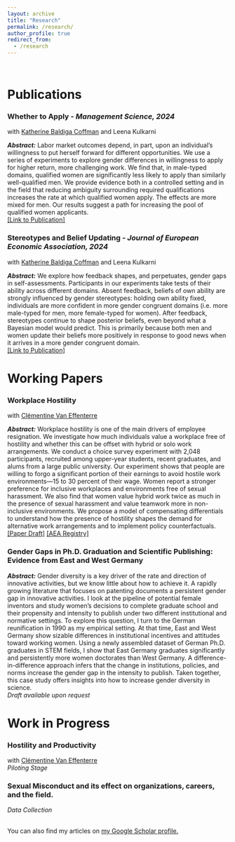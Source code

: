 ```yaml
---
layout: archive
title: "Research"
permalink: /research/
author_profile: true
redirect_from:
  - /research
---
```

<br>

# Publications

### Whether to Apply <i> - Management Science, 2024 </i> <br>
with [Katherine Baldiga Coffman](https://sites.google.com/site/kbaldigacoffman/) and Leena Kulkarni <br>
<p> <b><i>Abstract:</i></b> Labor market outcomes depend, in part, upon an individual’s willingness to put herself forward 
for different opportunities. We use a series of experiments to explore gender differences in willingness to apply for 
higher return, more challenging work. We find that, in male-typed domains, qualified women are significantly less likely 
to apply than similarly well-qualified men. We provide evidence both in a controlled setting and in the field that reducing 
ambiguity surrounding required qualifications increases the rate at which qualified women apply. The effects are more mixed 
for men. Our results suggest a path for increasing the pool of qualified women applicants. <br>
<a href="https://pubsonline.informs.org/doi/10.1287/mnsc.2023.4907">[Link to Publication]</a></p>


### Stereotypes and Belief Updating <i> - Journal of European Economic Association, 2024 </i> <br>
with [Katherine Baldiga Coffman](https://sites.google.com/site/kbaldigacoffman/) and Leena Kulkarni <br>
<p><b><i>Abstract:</i></b> We explore how feedback shapes, and perpetuates, gender gaps in self-assessments. Participants 
in our experiments take tests of their ability across different domains. Absent feedback, beliefs of own 
ability are strongly influenced by gender stereotypes: holding own ability fixed, individuals are more 
confident in more gender congruent domains (i.e. more male-typed for men, more female-typed for 
women). After feedback, stereotypes continue to shape posterior beliefs, even beyond what a Bayesian 
model would predict. This is primarily because both men and women update their beliefs more positively 
in response to good news when it arrives in a more gender congruent domain.  <br>
<a href="https://academic.oup.com/jeea/advance-article-abstract/doi/10.1093/jeea/jvad063/7333976?redirectedFrom=fulltext">[Link to Publication]</a></p>


# Working Papers

### Workplace Hostility <br>
with [Clémentine Van Effenterre](https://sites.google.com/site/vaneffenterreclementine/home) <br>
<p> <b><i>Abstract:</i></b> Workplace hostility is one of the main drivers of employee resignation. We investigate how much individuals value a workplace free of hostility and whether this can be offset with hybrid or solo work arrangements. We conduct a choice survey experiment with 2,048 participants, recruited among upper-year students, recent graduates, and alums from a large public university. Our experiment shows that people are willing to forgo a significant portion of their earnings to avoid hostile work environments—15 to 30 percent of their wage. Women report a stronger preference for inclusive workplaces and environments free of sexual harassment. We also find that women value hybrid work twice as much in the presence of sexual harassment and value teamwork more in non- inclusive environments. We propose a model of compensating differentials to understand how the presence of hostility shapes the demand for alternative work arrangements and to implement policy counterfactuals. <br>
<a href="https://drive.google.com/file/d/1VGVEnj4kx6mM2r8ofmQBy7A5C2Uq7sqD/view">[Paper Draft]</a> <a href="https://www.socialscienceregistry.org/trials/11438">[AEA Registry]</a></p>

### Gender Gaps in Ph.D. Graduation and Scientific Publishing: Evidence from East and West Germany <br>
<p> <b><i>Abstract:</i></b> Gender diversity is a key driver of the rate and direction of innovative activities, but we know
little about how to achieve it. A rapidly growing literature that focuses on patenting documents a
persistent gender gap in innovative activities. I look at the pipeline of potential female inventors and
study women’s decisions to complete graduate school and their propensity and intensity to publish
under two different institutional and normative settings. To explore this question, I turn to the German
reunification in 1990 as my empirical setting. At that time, East and West Germany show sizable
differences in institutional incentives and attitudes toward working women. Using a newly assembled
dataset of German Ph.D. graduates in STEM fields, I show that East Germany graduates significantly
and persistently more women doctorates than West Germany. A difference-in-difference approach
infers that the change in institutions, policies, and norms increase the gender gap in the intensity to
publish. Taken together, this case study offers insights into how to increase gender diversity in science.  <br> 
 <i>Draft available upon request</i> </p>
 
 # Work in Progress

### Hostility and Productivity <br>
with [Clémentine Van Effenterre](https://sites.google.com/site/vaneffenterreclementine/home) <br>
 <i>Piloting Stage</i>

### Sexual Misconduct and its effect on organizations, careers, and the field. <br>
<i>Data Collection</i>
<br>
<br>

You can also find my articles on <u><a href="https://scholar.google.com/citations?user=qgqzmMwAAAAJ&hl=en">my Google Scholar profile</a>.</u>
